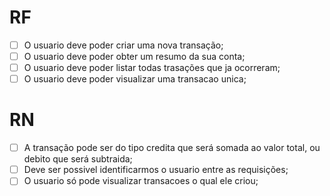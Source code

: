# RF

-   [ ] O usuario deve poder criar uma nova transação;
-   [ ] O usuario deve poder obter um resumo da sua conta;
-   [ ] O usuario deve poder listar todas trasações que ja ocorreram;
-   [ ] O usuario deve poder visualizar uma transacao unica;

# RN

-   [ ] A transação pode ser do tipo credita que será somada ao valor total, ou debito que será subtraida;
-   [ ] Deve ser possivel identificarmos o usuario entre as requisições;
-   [ ] O usuario só pode visualizar transacoes o qual ele criou;
